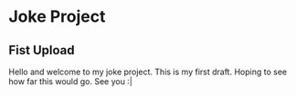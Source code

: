 # Joke Project

## Fist Upload
Hello and welcome to my joke project. This is my first draft. Hoping to
see how far this would go. See you :|